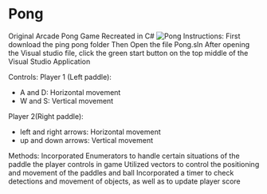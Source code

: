# Pong
Original Arcade Pong Game Recreated in C#
![Pong](https://user-images.githubusercontent.com/69814148/105612977-88b0eb80-5d8d-11eb-95c4-5628ac23f813.png)
Instructions:
First download the ping pong folder
Then Open the file Pong.sln
After opening the Visual studio file, click the green start button on the top middle of the Visual Studio Application

Controls: 
Player 1 (Left paddle): 
- A and D: Horizontal movement
- W and S: Vertical movement

Player 2(Right paddle):
- left and right arrows: Horizontal movement
- up and down arrows: Vertical movement

Methods: 
Incorporated Enumerators to handle certain situations of the paddle the player controls in game
Utilized vectors to control the positioning and movement of the paddles and ball
Incorporated a timer to check detections and movement of objects, as well as to update player score
